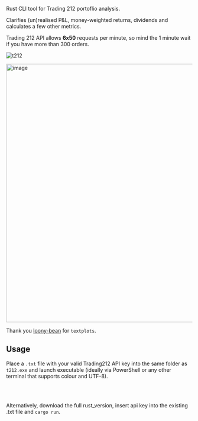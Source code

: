 Rust CLI tool for Trading 212 portoflio analysis.

Clarifies (un)realised P&L, money-weighted returns, dividends and calculates a few other metrics.

Trading 212 API allows **6x50** requests per minute, so mind the 1 minute wait if you have more than 300 orders.



![t212](https://github.com/user-attachments/assets/ce817dbd-9268-4380-aa27-f51f6b5161db)


<img width="783" height="697" alt="image" src="https://github.com/user-attachments/assets/fa951695-e5ea-410f-aca3-43d903f9e070" />



Thank you [loony-bean](https://github.com/loony-bean) for `textplots`.




## Usage


Place a `.txt` file with your valid Trading212 API key into the same folder as `t212.exe` and launch executable (ideally via PowerShell or any other terminal that supports colour and UTF-8).


<br />
<br />

Alternatively, download the full rust_version, insert api key into the existing .txt file and `cargo run`.
